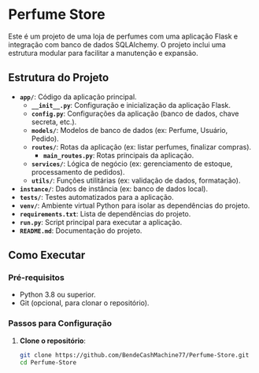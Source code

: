 # Perfume Store

Este é um projeto de uma loja de perfumes com uma aplicação Flask e integração com banco de dados SQLAlchemy. O projeto inclui uma estrutura modular para facilitar a manutenção e expansão.

## Estrutura do Projeto

- **`app/`**: Código da aplicação principal.
  - **`__init__.py`**: Configuração e inicialização da aplicação Flask.
  - **`config.py`**: Configurações da aplicação (banco de dados, chave secreta, etc.).
  - **`models/`**: Modelos de banco de dados (ex: Perfume, Usuário, Pedido).
  - **`routes/`**: Rotas da aplicação (ex: listar perfumes, finalizar compras).
    - **`main_routes.py`**: Rotas principais da aplicação.
  - **`services/`**: Lógica de negócio (ex: gerenciamento de estoque, processamento de pedidos).
  - **`utils/`**: Funções utilitárias (ex: validação de dados, formatação).
- **`instance/`**: Dados de instância (ex: banco de dados local).
- **`tests/`**: Testes automatizados para a aplicação.
- **`venv/`**: Ambiente virtual Python para isolar as dependências do projeto.
- **`requirements.txt`**: Lista de dependências do projeto.
- **`run.py`**: Script principal para executar a aplicação.
- **`README.md`**: Documentação do projeto.

## Como Executar

### Pré-requisitos

- Python 3.8 ou superior.
- Git (opcional, para clonar o repositório).

### Passos para Configuração

1. **Clone o repositório**:
   ```bash
   git clone https://github.com/BendeCashMachine77/Perfume-Store.git
   cd Perfume-Store